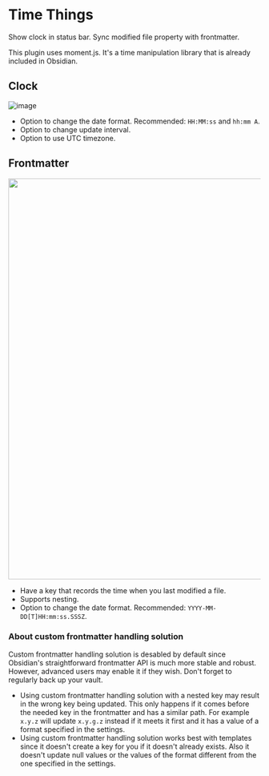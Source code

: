 # Time Things

Show clock in status bar. Sync modified file property with frontmatter.

This plugin uses moment.js. It's a time manipulation library that is already included in Obsidian.

## Clock

![image](https://github.com/DynamicPlayerSector/timethings/assets/65742767/c2b4c4e0-002b-43ea-8b94-6860d6f7c703)

- Option to change the date format. Recommended: `HH:MM:ss` and `hh:mm A`.
- Option to change update interval.
- Option to use UTC timezone.

## Frontmatter

<img src="https://github.com/DynamicPlayerSector/timethings/assets/65742767/661884e4-666b-4793-9a46-de12edb831ed"  height="800">

- Have a key that records the time when you last modified a file.
- Supports nesting.
- Option to change the date format. Recommended: `YYYY-MM-DD[T]HH:mm:ss.SSSZ`.

### About custom frontmatter handling solution

Custom frontmatter handling solution is desabled by default since Obsidian's straightforward frontmatter API is much more stable and robust. However, advanced users may enable it if they wish. Don't forget to regularly back up your vault.

- Using custom frontmatter handling solution with a nested key may result in the wrong key being updated. This only happens if it comes before the needed key in the frontmatter and has a similar path. For example `x.y.z` will update `x.y.g.z` instead if it meets it first and it has a value of a format specified in the settings.
- Using custom frontmatter handling solution works best with templates since it doesn't create a key for you if it doesn't already exists. Also it doesn't update null values or the values of the format different from the one specified in the settings.
